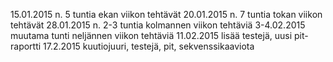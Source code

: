 15.01.2015 n. 5 tuntia ekan viikon tehtävät
20.01.2015 n. 7 tuntia tokan viikon tehtävät
28.01.2015 n. 2-3 tuntia kolmannen viikon tehtäviä 
3-4.02.2015 muutama tunti neljännen viikon tehtäviä
11.02.2015 lisää testejä, uusi pit-raportti
17.2.2015 kuutiojuuri, testejä, pit, sekvenssikaaviota
